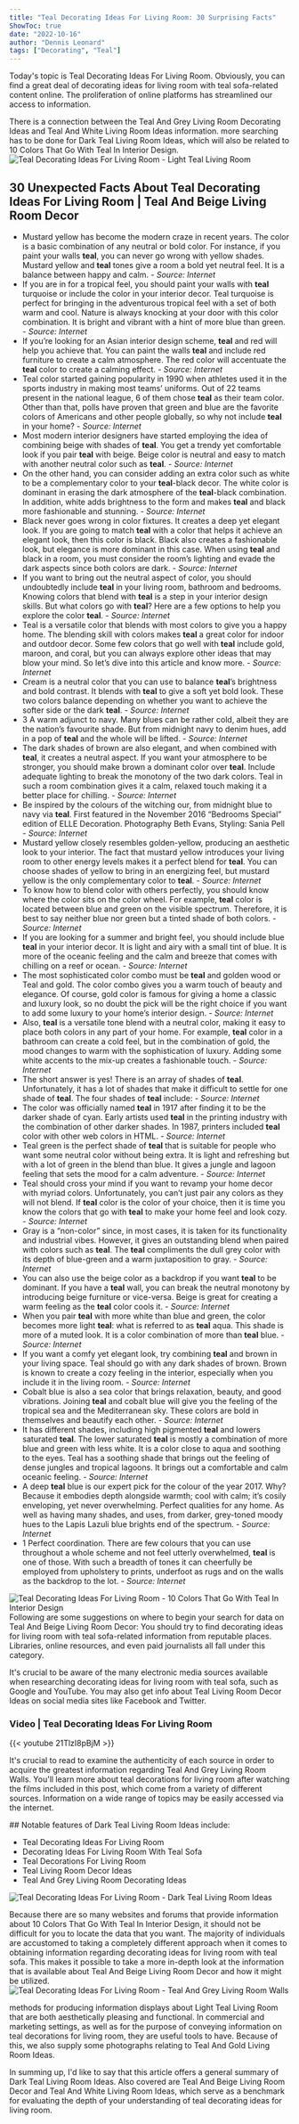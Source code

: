 ```yaml
---
title: "Teal Decorating Ideas For Living Room: 30 Surprising Facts"
ShowToc: true 
date: "2022-10-16"
author: "Dennis Leonard" 
tags: ["Decorating", "Teal"]
---
```


Today's topic is Teal Decorating Ideas For Living Room. Obviously, you can find a great deal of decorating ideas for living room with teal sofa-related content online. The proliferation of online platforms has streamlined our access to information.

There is a connection between the Teal And Grey Living Room Decorating Ideas and Teal And White Living Room Ideas information. more searching has to be done for Dark Teal Living Room Ideas, which will also be related to 10 Colors That Go With Teal In Interior Design.
<img loading="lazy" src="https://www.architectureartdesigns.com/wp-content/uploads/2014/01/2137.jpg" onerror="this.onerror=null;this.src='https://blogger.googleusercontent.com/img/a/AVvXsEhe7F7TRXHtjiKvHb5vS7DmnxvpHiDyoYyYvm1nHB3Qp2_w3BnM6A2eq4v7FYxCC9bfZt3a9vIMtAYEKUiaDQbHMg-ViyGmRIj39MLp0bGFfgfYw1Dc9q_H-T0wiTm3l0Uq42dETrN9eC8aGJ9_IORZsxST1AcLR7np1koOfcc7tnHa4S8Mwz_xD9d0=s16000';" alt="Teal Decorating Ideas For Living Room - Light Teal Living Room" >

## 30 Unexpected Facts About Teal Decorating Ideas For Living Room | Teal And Beige Living Room Decor
-   Mustard yellow has become the modern craze in recent years. The color is a basic combination of any neutral or bold color. For instance, if you paint your walls **teal**, you can never go wrong with yellow shades. Mustard yellow and **teal** tones give a room a bold yet neutral feel. It is a balance between happy and calm. - <cite>Source: Internet</cite>
-   If you are in for a tropical feel, you should paint your walls with **teal** turquoise or include the color in your interior decor. Teal turquoise is perfect for bringing in the adventurous tropical feel with a set of both warm and cool. Nature is always knocking at your door with this color combination. It is bright and vibrant with a hint of more blue than green. - <cite>Source: Internet</cite>
-   If you’re looking for an Asian interior design scheme, **teal** and red will help you achieve that. You can paint the walls **teal** and include red furniture to create a calm atmosphere. The red color will accentuate the **teal** color to create a calming effect. - <cite>Source: Internet</cite>
-   Teal color started gaining popularity in 1990 when athletes used it in the sports industry in making most teams’ uniforms. Out of 22 teams present in the national league, 6 of them chose **teal** as their team color. Other than that, polls have proven that green and blue are the favorite colors of Americans and other people globally, so why not include **teal** in your home? - <cite>Source: Internet</cite>
-   Most modern interior designers have started employing the idea of combining beige with shades of **teal**. You get a trendy yet comfortable look if you pair **teal** with beige. Beige color is neutral and easy to match with another neutral color such as **teal**. - <cite>Source: Internet</cite>
-   On the other hand, you can consider adding an extra color such as white to be a complementary color to your **teal**-black decor. The white color is dominant in erasing the dark atmosphere of the **teal**-black combination. In addition, white adds brightness to the form and makes **teal** and black more fashionable and stunning. - <cite>Source: Internet</cite>
-   Black never goes wrong in color fixtures. It creates a deep yet elegant look. If you are going to match **teal** with a color that helps it achieve an elegant look, then this color is black. Black also creates a fashionable look, but elegance is more dominant in this case. When using **teal** and black in a room, you must consider the room’s lighting and evade the dark aspects since both colors are dark. - <cite>Source: Internet</cite>
-   If you want to bring out the neutral aspect of color, you should undoubtedly include **teal** in your living room, bathroom and bedrooms. Knowing colors that blend with **teal** is a step in your interior design skills. But what colors go with **teal**? Here are a few options to help you explore the color **teal**. - <cite>Source: Internet</cite>
-   Teal is a versatile color that blends with most colors to give you a happy home. The blending skill with colors makes **teal** a great color for indoor and outdoor decor. Some few colors that go well with **teal** include gold, maroon, and coral, but you can always explore other ideas that may blow your mind. So let’s dive into this article and know more. - <cite>Source: Internet</cite>
-   Cream is a neutral color that you can use to balance **teal**’s brightness and bold contrast. It blends with **teal** to give a soft yet bold look. These two colors balance depending on whether you want to achieve the softer side or the dark **teal**. - <cite>Source: Internet</cite>
-   3 A warm adjunct to navy. Many blues can be rather cold, albeit they are the nation’s favourite shade. But from midnight navy to denim hues, add in a pop of **teal** and the whole will be lifted. - <cite>Source: Internet</cite>
-   The dark shades of brown are also elegant, and when combined with **teal**, it creates a neutral aspect. If you want your atmosphere to be stronger, you should make brown a dominant color over **teal**. Include adequate lighting to break the monotony of the two dark colors. Teal in such a room combination gives it a calm, relaxed touch making it a better place for chilling. - <cite>Source: Internet</cite>
-   Be inspired by the colours of the witching our, from midnight blue to navy via **teal**. First featured in the November 2016 “Bedrooms Special” edition of ELLE Decoration. Photography Beth Evans, Styling: Sania Pell - <cite>Source: Internet</cite>
-   Mustard yellow closely resembles golden-yellow, producing an aesthetic look to your interior. The fact that mustard yellow introduces your living room to other energy levels makes it a perfect blend for **teal**. You can choose shades of yellow to bring in an energizing feel, but mustard yellow is the only complementary color to **teal**. - <cite>Source: Internet</cite>
-   To know how to blend color with others perfectly, you should know where the color sits on the color wheel. For example, **teal** color is located between blue and green on the visible spectrum. Therefore, it is best to say neither blue nor green but a tinted shade of both colors. - <cite>Source: Internet</cite>
-   If you are looking for a summer and bright feel, you should include blue **teal** in your interior decor. It is light and airy with a small tint of blue. It is more of the oceanic feeling and the calm and breeze that comes with chilling on a reef or ocean. - <cite>Source: Internet</cite>
-   The most sophisticated color combo must be **teal** and golden wood or Teal and gold. The color combo gives you a warm touch of beauty and elegance. Of course, gold color is famous for giving a home a classic and luxury look, so no doubt the pick will be the right choice if you want to add some luxury to your home’s interior design. - <cite>Source: Internet</cite>
-   Also, **teal** is a versatile tone blend with a neutral color, making it easy to place both colors in any part of your home. For example, **teal** color in a bathroom can create a cold feel, but in the combination of gold, the mood changes to warm with the sophistication of luxury. Adding some white accents to the mix-up creates a fashionable touch. - <cite>Source: Internet</cite>
-   The short answer is yes! There is an array of shades of **teal**. Unfortunately, it has a lot of shades that make it difficult to settle for one shade of **teal**. The four shades of **teal** include: - <cite>Source: Internet</cite>
-   The color was officially named **teal** in 1917 after finding it to be the darker shade of cyan. Early artists used **teal** in the printing industry with the combination of other darker shades. In 1987, printers included **teal** color with other web colors in HTML. - <cite>Source: Internet</cite>
-   Teal green is the perfect shade of **teal** that is suitable for people who want some neutral color without being extra. It is light and refreshing but with a lot of green in the blend than blue. It gives a jungle and lagoon feeling that sets the mood for a calm adventure. - <cite>Source: Internet</cite>
-   Teal should cross your mind if you want to revamp your home decor with myriad colors. Unfortunately, you can’t just pair any colors as they will not blend. If **teal** color is the color of your choice, then it is time you know the colors that go with **teal** to make your home feel and look cozy. - <cite>Source: Internet</cite>
-   Gray is a “non-color” since, in most cases, it is taken for its functionality and industrial vibes. However, it gives an outstanding blend when paired with colors such as **teal**. The **teal** compliments the dull grey color with its depth of blue-green and a warm juxtaposition to gray. - <cite>Source: Internet</cite>
-   You can also use the beige color as a backdrop if you want **teal** to be dominant. If you have a **teal** wall, you can break the neutral monotony by introducing beige furniture or vice-versa. Beige is great for creating a warm feeling as the **teal** color cools it. - <cite>Source: Internet</cite>
-   When you pair **teal** with more white than blue and green, the color becomes more light **teal**: what is referred to as **teal** aqua. This shade is more of a muted look. It is a color combination of more than **teal** blue. - <cite>Source: Internet</cite>
-   If you want a comfy yet elegant look, try combining **teal** and brown in your living space. Teal should go with any dark shades of brown. Brown is known to create a cozy feeling in the interior, especially when you include it in the living room. - <cite>Source: Internet</cite>
-   Cobalt blue is also a sea color that brings relaxation, beauty, and good vibrations. Joining **teal** and cobalt blue will give you the feeling of the tropical sea and the Mediterranean sky. These colors are bold in themselves and beautify each other. - <cite>Source: Internet</cite>
-   It has different shades, including high pigmented **teal** and lowers saturated **teal**. The lower saturated **teal** is mostly a combination of more blue and green with less white. It is a color close to aqua and soothing to the eyes. Teal has a soothing shade that brings out the feeling of dense jungles and tropical lagoons. It brings out a comfortable and calm oceanic feeling. - <cite>Source: Internet</cite>
-   A deep **teal** blue is our expert pick for the colour of the year 2017. Why? Because it embodies depth alongside warmth; cool with calm; it’s cosily enveloping, yet never overwhelming. Perfect qualities for any home. As well as having many shades, and uses, from darker, grey-toned moody hues to the Lapis Lazuli blue brights end of the spectrum. - <cite>Source: Internet</cite>
-   1 Perfect coordination. There are few colours that you can use throughout a whole scheme and not feel utterly overwhelmed, **teal** is one of those. With such a breadth of tones it can cheerfully be employed from upholstery to prints, underfoot as rugs and on the walls as the backdrop to the lot. - <cite>Source: Internet</cite>


<img loading="lazy" src="https://homemydesign.com/wp-content/uploads/2014/09/scary-witch-halloween-ideas.jpg" onerror="this.onerror=null;this.src='https://blogger.googleusercontent.com/img/a/AVvXsEhe7F7TRXHtjiKvHb5vS7DmnxvpHiDyoYyYvm1nHB3Qp2_w3BnM6A2eq4v7FYxCC9bfZt3a9vIMtAYEKUiaDQbHMg-ViyGmRIj39MLp0bGFfgfYw1Dc9q_H-T0wiTm3l0Uq42dETrN9eC8aGJ9_IORZsxST1AcLR7np1koOfcc7tnHa4S8Mwz_xD9d0=s16000';" alt="Teal Decorating Ideas For Living Room - 10 Colors That Go With Teal In Interior Design" >
Following are some suggestions on where to begin your search for data on Teal And Beige Living Room Decor:
You should try to find decorating ideas for living room with teal sofa-related information from reputable places. Libraries, online resources, and even paid journalists all fall under this category.

It's crucial to be aware of the many electronic media sources available when researching decorating ideas for living room with teal sofa, such as Google and YouTube. You may also get info about Teal Living Room Decor Ideas on social media sites like Facebook and Twitter.

### Video | Teal Decorating Ideas For Living Room
{{< youtube 21TlzI8pBjM >}} 


It's crucial to read to examine the authenticity of each source in order to acquire the greatest information regarding Teal And Grey Living Room Walls.
You'll learn more about teal decorations for living room after watching the films included in this post, which come from a variety of different sources. Information on a wide range of topics may be easily accessed via the internet.
<script async="async" data-cfasync="false" src="//normallydemandedalter.com/fe63df3c5408708b15d8dc3d9b206b31/invoke.js"></script>
<div id="container-fe63df3c5408708b15d8dc3d9b206b31"></div>
## Notable features of Dark Teal Living Room Ideas include:

- Teal Decorating Ideas For Living Room
- Decorating Ideas For Living Room With Teal Sofa
- Teal Decorations For Living Room
- Teal Living Room Decor Ideas
- Teal And Grey Living Room Decorating Ideas

 <img loading="lazy" src="https://www.digsdigs.com/photos/minimalist-meditation-room-design-ideas-19.jpg" onerror="this.onerror=null;this.src='https://blogger.googleusercontent.com/img/a/AVvXsEhe7F7TRXHtjiKvHb5vS7DmnxvpHiDyoYyYvm1nHB3Qp2_w3BnM6A2eq4v7FYxCC9bfZt3a9vIMtAYEKUiaDQbHMg-ViyGmRIj39MLp0bGFfgfYw1Dc9q_H-T0wiTm3l0Uq42dETrN9eC8aGJ9_IORZsxST1AcLR7np1koOfcc7tnHa4S8Mwz_xD9d0=s16000';" alt="Teal Decorating Ideas For Living Room - Dark Teal Living Room Ideas" >

Because there are so many websites and forums that provide information about 10 Colors That Go With Teal In Interior Design, it should not be difficult for you to locate the data that you want.
The majority of individuals are accustomed to taking a completely different approach when it comes to obtaining information regarding decorating ideas for living room with teal sofa. This makes it possible to take a more in-depth look at the information that is available about Teal And Beige Living Room Decor and how it might be utilized.
<img loading="lazy" src="https://beautyharmonylife.com/wp-content/uploads/2013/07/10-modern-living-room-best-interior-design.preview.jpg" onerror="this.onerror=null;this.src='https://blogger.googleusercontent.com/img/a/AVvXsEhe7F7TRXHtjiKvHb5vS7DmnxvpHiDyoYyYvm1nHB3Qp2_w3BnM6A2eq4v7FYxCC9bfZt3a9vIMtAYEKUiaDQbHMg-ViyGmRIj39MLp0bGFfgfYw1Dc9q_H-T0wiTm3l0Uq42dETrN9eC8aGJ9_IORZsxST1AcLR7np1koOfcc7tnHa4S8Mwz_xD9d0=s16000';" alt="Teal Decorating Ideas For Living Room - Teal And Grey Living Room Walls" >

methods for producing information displays about Light Teal Living Room that are both aesthetically pleasing and functional. In commercial and marketing settings, as well as for the purpose of conveying information on teal decorations for living room, they are useful tools to have. Because of this, we also supply some photographs relating to Teal And Gold Living Room Ideas.

In summing up, I'd like to say that this article offers a general summary of Dark Teal Living Room Ideas. Also covered are Teal And Beige Living Room Decor and Teal And White Living Room Ideas, which serve as a benchmark for evaluating the depth of your understanding of teal decorating ideas for living room.
	


